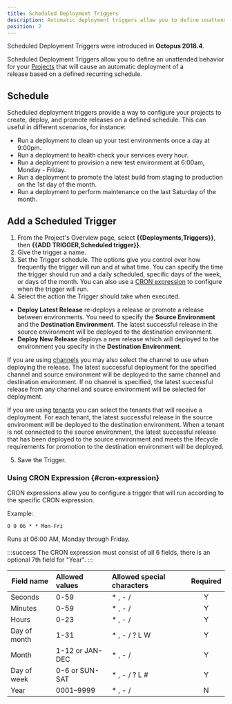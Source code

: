 ```yaml
---
title: Scheduled Deployment Triggers
description: Automatic deployment triggers allow you to define unattended behavior for your project that will cause an automatic deployment of a release into an environment.
position: 2
---
```


Scheduled Deployment Triggers were introduced in **Octopus 2018.4**.

Scheduled Deployment Triggers allow you to define an unattended behavior for your [Projects](/docs/deployment-process/projects/index.md) that will cause an automatic deployment of a release based on a defined recurring schedule.

## Schedule

Scheduled deployment triggers provide a way to configure your projects to create, deploy, and promote releases on a defined schedule. This can useful in different scenarios, for instance:

* Run a deployment to clean up your test environments once a day at 9:00pm.
* Run a deployment to health check your services every hour.
* Run a deployment to provision a new test environment at 6:00am, Monday - Friday.
* Run a deployment to promote the latest build from staging to production on the 1st day of the month.
* Run a deployment to perform maintenance on the last Saturday of the month.

## Add a Scheduled Trigger

1. From the Project's Overview page, select  **{{Deployments,Triggers}}**, then **{{ADD TRIGGER,Scheduled trigger}}**.
2. Give the trigger a name.
3. Set the Trigger schedule. The options give you control over how frequently the trigger will run and at what time. You can specify the time the trigger should run and a daily scheduled, specific days of the week, or days of the month. You can also use a [CRON expression](#cron-expression) to configure when the trigger will run.
4. Select the action the Trigger should take when executed.
  - **Deploy Latest Release** re-deploys a release or promote a release between environments. You need to specify the **Source Environment** and the **Destination Environment**. The latest successful release in the source environment will be deployed to the destination environment.
  - **Deploy New Release** deploys a new release which will deployed to the environment you specify in the **Destination Environment**.

If you are using [channels](/docs/deployment-process/channels/index.md) you may also select the channel to use when deploying the release. The latest successful deployment for the specified channel and source environment will be deployed to the same channel and destination environment. If no channel is specified, the latest successful release from any channel and source environment will be selected for deployment.

If you are using [tenants](/docs/deployment-patterns/multi-tenant-deployments/index.md) you can select the tenants that will receive a deployment. For each tenant, the latest successful release in the source environment will be deployed to the destination environment. When a tenant is not connected to the source environment, the latest successful release that has been deployed to the source environment and meets the lifecycle requirements for promotion to the destination environment will be deployed.

5. Save the Trigger.

### Using CRON Expression {#cron-expression}

CRON expressions allow you to configure a trigger that will run according to the specific CRON expression.

Example:

`0 0 06 * * Mon-Fri`

Runs at 06:00 AM, Monday through Friday.

:::success
The CRON expression must consist of all 6 fields, there is an optional 7th field for "Year".
:::

| Field name    | Allowed values       | Allowed special characters  | Required |
| ------------- |:-------------------- |:--------------------------- | :------: |
| Seconds       | 0-59                 | * , - /                     | Y        |
| Minutes       | 0-59                 | * , - /                     | Y        |
| Hours         | 0-23                 | * , - /                     | Y        |
| Day of month  | 1-31                 | * , - / ? L W               | Y        |
| Month         | 1-12 or JAN-DEC      | * , - /                     | Y        |
| Day of week   | 0-6 or SUN-SAT       | * , - / ? L #               | Y        |
| Year          | 0001–9999            | * , - /                     | N        |
